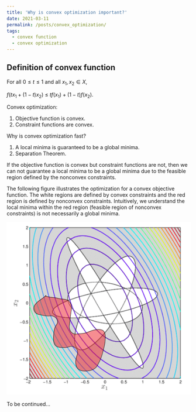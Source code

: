 ```yaml
---
title: 'Why is convex optimization important?'
date: 2021-03-11
permalink: /posts/convex_optimization/
tags:
  - convex function
  - convex optimization
---
```


Definition of convex function
------
For all ${ 0\leq t \leq 1}$ and all ${ x_{1},x_{2}\in X,}$ 

${ f\left(tx_{1}+(1-t)x_{2}\right)~\leq ~tf\left(x_{1}\right)+(1-t)f\left(x_{2}\right).}$


Convex optimization:
1. Objective function is convex.
2. Constraint functions are convex.


Why is convex optimization fast?
1. A local minima is guaranteed to be a global minima. 
2. Separation Theorem.


If the objective function is convex but constraint functions are not, then we can not guarantee a local minima to be a global minima due to the feasible region defined by the nonconvex constraints.

The following figure illustrates the optimization for a convex objective function. The white regions are defined by convex constraints and the red region is defined by nonconvex constraints. Intuitively, we understand the local minima within the red region (feasible region of nonconvex constraints) is not necessarily a global minima.

<img src='/images/posts/convex_opt.png'>

To be continued...